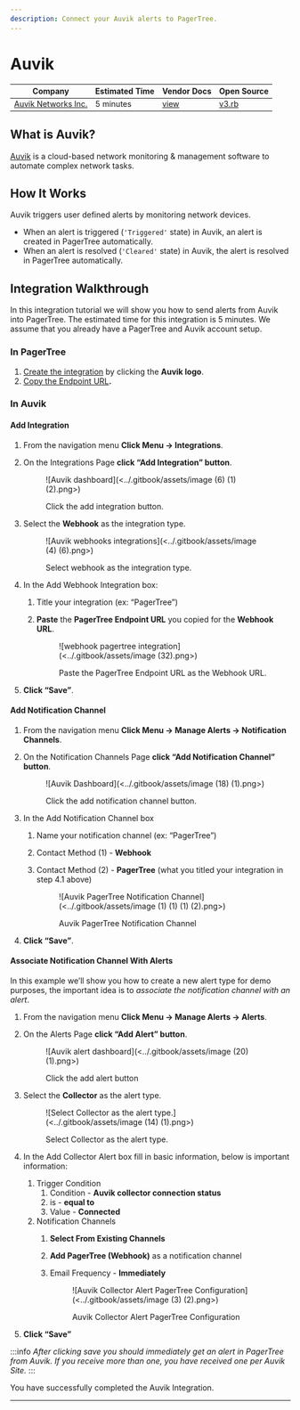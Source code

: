 ```yaml
---
description: Connect your Auvik alerts to PagerTree.
---
```


# Auvik

| Company                                       | Estimated Time | Vendor Docs                                                                                    | Open Source                                                                                                              |
| --------------------------------------------- | -------------- | ---------------------------------------------------------------------------------------------- | ------------------------------------------------------------------------------------------------------------------------ |
| [Auvik Networks Inc.](https://www.auvik.com/) | 5 minutes      | [view](https://support.auvik.com/hc/en-us/articles/216977386-Integrating-Auvik-with-a-webhook) | [v3.rb](https://github.com/PagerTree/pager\_tree-integrations/blob/main/app/models/pager\_tree/integrations/auvik/v3.rb) |

## What is Auvik?

[Auvik](https://www.auvik.com/) is a cloud-based network monitoring & management software to automate complex network tasks.

## How It Works

Auvik triggers user defined alerts by monitoring network devices.

* When an alert is triggered (`'Triggered'` state) in Auvik, an alert is created in PagerTree automatically.
* When an alert is resolved (`'Cleared'` state) in Auvik, the alert is resolved in PagerTree automatically.

## Integration Walkthrough

In this integration tutorial we will show you how to send alerts from Auvik into PagerTree. The estimated time for this integration is 5 minutes. We assume that you already have a PagerTree and Auvik account setup.

### In PagerTree

1. [Create the integration](introduction.md#create-an-integration) by clicking the **Auvik logo**.
2. [Copy the Endpoint URL](introduction.md#copy-the-endpoint-url)**.**

### In Auvik

#### Add Integration

1. From the navigation menu **Click Menu -> Integrations**.
2.  On the Integrations Page **click “Add Integration” button**.

    <figure>![Auvik dashboard](<../.gitbook/assets/image (6) (1) (2).png>)<figcaption><p>Click the add integration button.</p></figcaption></figure>
3.  Select the **Webhook** as the integration type.

    <figure>![Auvik webhooks integrations](<../.gitbook/assets/image (4) (6).png>)<figcaption><p>Select webhook as the integration type.</p></figcaption></figure>
4. In the Add Webhook Integration box:
   1. Title your integration (ex: “PagerTree”)
   2.  **Paste** the **PagerTree Endpoint URL** you copied for the **Webhook URL**.

       <figure>![webhook pagertree integration](<../.gitbook/assets/image (32).png>)<figcaption><p>Paste the PagerTree Endpoint URL as the Webhook URL.</p></figcaption></figure>
5. **Click “Save”**.

#### Add Notification Channel

1. From the navigation menu **Click Menu -> Manage Alerts -> Notification Channels**.
2.  On the Notification Channels Page **click “Add Notification Channel” button**.

    <figure>![Auvik Dashboard](<../.gitbook/assets/image (18) (1).png>)<figcaption><p>Click the add notification channel button.</p></figcaption></figure>
3. In the Add Notification Channel box
   1. Name your notification channel (ex: “PagerTree”)
   2. Contact Method (1) - **Webhook**
   3.  Contact Method (2) - **PagerTree** (what you titled your integration in step 4.1 above)

       <figure>![Auvik PagerTree Notification Channel](<../.gitbook/assets/image (1) (1) (1) (2).png>)<figcaption><p>Auvik PagerTree Notification Channel</p></figcaption></figure>
4. **Click “Save”**.

#### Associate Notification Channel With Alerts

In this example we’ll show you how to create a new alert type for demo purposes, the important idea is to _associate the notification channel with an alert_.

1. From the navigation menu **Click Menu -> Manage Alerts -> Alerts**.
2.  On the Alerts Page **click “Add Alert” button**.

    <figure>![Auvik alert dashboard](<../.gitbook/assets/image (20) (1).png>)<figcaption><p>Click the add alert button</p></figcaption></figure>
3.  Select the **Collector** as the alert type.

    <figure>![Select Collector as the alert type.](<../.gitbook/assets/image (14) (1).png>)<figcaption><p>Select Collector as the alert type.</p></figcaption></figure>
4. In the Add Collector Alert box fill in basic information, below is important information:
   1. Trigger Condition
      1. Condition - **Auvik collector connection status**
      2. is - **equal to**
      3. Value - **Connected**
   2. Notification Channels
      1. **Select From Existing Channels**
      2. **Add PagerTree (Webhook)** as a notification channel
      3.  Email Frequency - **Immediately**

          <figure>![Auvik Collector Alert PagerTree Configuration](<../.gitbook/assets/image (3) (2).png>)<figcaption><p>Auvik Collector Alert PagerTree Configuration</p></figcaption></figure>
5. **Click “Save”**

:::info
_After clicking save you should immediately get an alert in PagerTree from Auvik. If you receive more than one, you have received one per Auvik Site._
:::

You have successfully completed the Auvik Integration.

***
